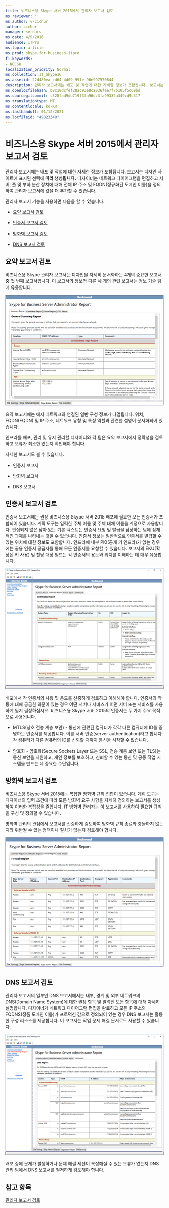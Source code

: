 ```yaml
---
title: 비즈니스용 Skype 서버 2015에서 관리자 보고서 검토
ms.reviewer: ''
ms.author: v-cichur
author: cichur
manager: serdars
ms.date: 4/5/2016
audience: ITPro
ms.topic: article
ms.prod: skype-for-business-itpro
f1.keywords:
- NOCSH
localization_priority: Normal
ms.collection: IT_Skype16
ms.assetid: 22d480ea-cd64-4d09-99fe-96e997570844
description: 관리자 보고서에는 배포 및 작업에 대한 자세한 정보가 포함됩니다. 보고서는 디자인 사이트에 표시된 선택에 따라 생성됩니다. 디자이너는 네트워크 다이어그램을 편집하고 서버, 풀 및 부하 분산 장치에 대해 전체 IP 주소 및 FQDN(정규화된 도메인 이름)을 정의하여 관리자 보고서에 값을 더 추가할 수 있습니다.
ms.openlocfilehash: b8c18dcfef28ac93e8c2036fee7f7b105f5c69bd
ms.sourcegitcommit: c528fad9db719f3fa96dc3fa99332a349cd9d317
ms.translationtype: MT
ms.contentlocale: ko-KR
ms.lasthandoff: 01/12/2021
ms.locfileid: "49823348"
---
```

# <a name="review-the-administrator-reports-in-skype-for-business-server-2015"></a>비즈니스용 Skype 서버 2015에서 관리자 보고서 검토

관리자 보고서에는 배포 및 작업에 대한 자세한 정보가 포함됩니다. 보고서는 디자인 사이트에 표시된 선택에 **따라 생성됩니다.** 디자이너는 네트워크 다이어그램을 편집하고 서버, 풀 및 부하 분산 장치에 대해 전체 IP 주소 및 FQDN(정규화된 도메인 이름)을 정의하여 관리자 보고서에 값을 더 추가할 수 있습니다.

관리자 보고서 기능을 사용하면 다음을 할 수 있습니다.

- [요약 보고서 검토](review-the-administrator-reports.md#Summary_report)

- [인증서 보고서 검토](review-the-administrator-reports.md#Certificates_Report)

- [방화벽 보고서 검토](review-the-administrator-reports.md#Firewall_report)

- [DNS 보고서 검토](review-the-administrator-reports.md#DNS_Report)

## <a name="review-the-summary-report"></a>요약 보고서 검토
<a name="Summary_report"> </a>

비즈니스용 Skype 관리자 보고서는 디자인을 자세히 문서화하는 4개의 중요한 보고서 중 첫 번째 보고서입니다. 이 보고서의 정보와 다른 세 개의 관련 보고서는 정보 기술 팀에 유용합니다.

![일반 요약 관리 보고서](../../media/General_Summary_Report_Admin_Report.png)

요약 보고서에는 에지 네트워크와 연결된 일반 구성 정보가 나열됩니다. 위치, FQDN(FQDN) 및 IP 주소, 네트워크 유형 및 특정 역할과 관련한 설명이 문서화되어 있습니다.

인프라를 배포, 관리 및 유지 관리할 디자이너와 각 팀은 요약 보고서에서 정확성을 검토하고 오류가 최소한 있는지 확인해야 합니다.

자세한 보고서도 볼 수 있습니다.

- 인증서 보고서

- 방화벽 보고서

- DNS 보고서

## <a name="review-the-certificates-report"></a>인증서 보고서 검토
<a name="Certificates_Report"> </a>

인증서 보고서에는 권장 비즈니스용 Skype 서버 2015 배포에 필요한 모든 인증서가 포함되어 있습니다. 계획 도구는 입력한 주체 이름 및 주체 대체 이름을 계정으로 사용합니다. 편집되지 않은 남아 있는 기본 텍스트는 인증서 요청 및 발급을 담당하는 팀에 잠재적인 과제를 나타내는 것일 수 있습니다. 인증서 정보는 일반적으로 인증서를 발급할 수 있는 위치에 대한 정보도 포함합니다. 인프라에 내부 PKI(공개 키 인프라)가 없는 경우에는 공용 인증서 공급자를 통해 모든 인증서를 요청할 수 있습니다. 보고서의 EKU(확장된 키 사용) 및 할당 대상 필드는 각 인증서의 용도와 위치를 이해하는 데 매우 유용합니다.

![인증서 관리 보고서](../../media/Certificates_Report_Admin_Report.png)

배포에서 각 인증서의 사용 및 용도를 신중하게 검토하고 이해해야 합니다. 인증서의 작동에 대해 궁금한 의문이 있는 경우 어떤 서버나 서비스가 어떤 서버 또는 서비스를 사용하게 될지 결정하십시오. 비즈니스용 Skype 서버 2015의 인증서는 두 가지 주요 목적으로 사용됩니다.

- MTLS(상호 전송 계층 보안) - 통신에 관련된 컴퓨터가 각각 다른 컴퓨터에 ID를 증명하는 인증서를 제공합니다. 이를 서버 인증(server authentication)라고 합니다. 각 컴퓨터가 다른 컴퓨터의 ID를 신뢰할 때까지 통신을 시작할 수 없습니다.

- 암호화 - 암호화(Secure Sockets Layer 또는 SSL, 전송 계층 보안 또는 TLS)는 통신 보안을 지원하고, 개인 정보를 보호하고, 신뢰할 수 있는 통신 및 공동 작업 시스템을 만드는 데 중요한 수단입니다.

## <a name="review-the-firewall-report"></a>방화벽 보고서 검토
<a name="Firewall_report"> </a>

비즈니스용 Skype 서버 2015에는 복잡한 방화벽 규칙 집합이 있습니다. 계획 도구는 디자이너의 입력 조건에 따라 모든 방화벽 요구 사항을 자세히 정의하는 보고서를 생성하여 이러한 복잡성을 줄입니다. IT 방화벽 관리자는 이 보고서를 사용하여 필요한 규칙을 구성 및 정의할 수 있습니다.

방화벽 관리의 관점에서 보고서를 신중하게 검토하여 방화벽 규칙 종료와 충돌하지 않는지와 위반될 수 있는 정책이나 절차가 없는지 검토해야 합니다.

![방화벽 관리 보고서](../../media/Firewall_Report_Admin_Report.png)

## <a name="review-the-dns-report"></a>DNS 보고서 검토
<a name="DNS_Report"> </a>

관리자 보고서의 일부인 DNS 보고서에서는 내부, 경계 및 외부 네트워크의 DNS(Domain Name System)에 대한 권장 항목 및 알려진 모든 항목에 대해 자세히 설명합니다. 디자이너가 네트워크 다이어그램 편집을 완료하고 모든 IP 주소와 FQDNS(정품 도메인 이름)가 프로덕션 값으로 정의되어 있는 경우 DNS 보고서는 훌륭한 구성 리소스를 제공합니다. 이 보고서는 작업 문제 해결 문서로도 사용할 수 있습니다.

![DNS 관리자 보고서](../../media/DNS_Report_Admin_Report.png)

배포 중에 문제가 발생하거나 문제 해결 세션이 복잡해질 수 있는 오류가 없는지 DNS 관리 팀에서 DNS 보고서를 철저하게 검토해야 합니다.

## <a name="see-also"></a>참고 항목
<a name="DNS_Report"> </a>

[관리자 보고서 검토](https://technet.microsoft.com/library/1dee56a9-a033-4201-9765-e3469bd7d3e3.aspx)
